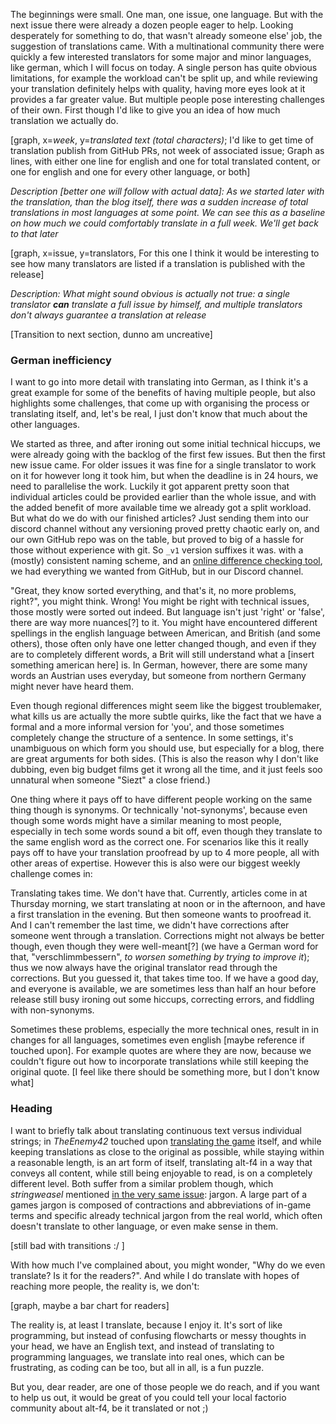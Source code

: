 The beginnings were small. One man, one issue, one language. But with the next issue there were already a dozen people eager to help. Looking desperately for something to do, that wasn't already someone else' job, the suggestion of translations came. With a multinational community there were quickly a few interested translators for some major and minor languages, like german, which I will focus on today. A single person has quite obvious limitations, for example the workload can't be split up, and while reviewing your translation definitely helps with quality, having more eyes look at it provides a far greater value. But multiple people pose interesting challenges of their own. First though I'd like to give you an idea of how much translation we actually do.

[graph, x=*week*, y=*translated text (total characters)*; I'd like to get time of translation publish from GitHub PRs, not week of associated issue; Graph as lines, with either one line for english and one for total translated content, or one for english and one for every other language, or both]

*Description [better one will follow with actual data]: As we started later with the translation, than the blog itself, there was a sudden increase of total translations in most languages at some point. We can see this as a baseline on how much we could comfortably translate in a full week. We'll get back to that later*

[graph, x=issue, y=translators, For this one I think it would be interesting to see how many translators are listed if a translation is published with the release]

*Description: What might sound obvious is actually not true: a single translator **can** translate a full issue by himself, and multiple translators don't always guarantee a translation at release*

[Transition to next section, dunno am uncreative]

### German inefficiency

I want to go into more detail with translating into German, as I think it's a great example for some of the benefits of having multiple people, but also highlights some challenges, that come up with organising the process or translating itself, and, let's be real, I just don't know that much about the other languages.

We started as three, and after ironing out some initial technical hiccups, we were already going with the backlog of the first few issues. But then the first new issue came. For older issues it was fine for a single translator to work on it for however long it took him, but when the deadline is in 24 hours, we need to parallelise the work. Luckily it got apparent pretty soon that individual articles could be provided earlier than the whole issue, and with the added benefit of more available time we already got a split workload. But what do we do with our finished articles? Just sending them into our discord channel without any versioning proved pretty chaotic early on, and our own GitHub repo was on the table, but proved to big of a hassle for those without experience with git. So `_v1` version suffixes it was. with a (mostly) consistent naming scheme, and an [online difference checking tool](https://www.diffchecker.com/), we had everything we wanted from GitHub, but in our Discord channel.

"Great, they know sorted everything, and that's it, no more problems, right?", you might think. Wrong! You might be right with technical issues, those mostly were sorted out indeed. But language isn't just 'right' or 'false', there are way more nuances[?] to it. You might have encountered different spellings in the english language between American, and British (and some others), those often only have one letter changed though, and even if they are to completely different words, a Brit will still understand what a [insert something american here] is. In German, however, there are some many words an Austrian uses everyday, but someone from northern Germany might never have heard them.

Even though regional differences might seem like the biggest troublemaker, what kills us are actually the more subtle quirks, like the fact that we have a formal and a more informal version for 'you', and those sometimes completely change the structure of a sentence. In some settings, it's unambiguous on which form you should use, but especially for a blog, there are great arguments for both sides. (This is also the reason why I don't like dubbing, even big budget films get it wrong all the time, and it just feels soo unnatural when someone "Siezt" a close friend.)

One thing where it pays off to have different people working on the same thing though is synonyms. Or technically 'not-synonyms', because even though some words might have a similar meaning to most people, especially in tech some words sound a bit off, even though they translate to the same english word as the correct one. For scenarios like this it really pays off to have your translation proofread by up to 4 more people, all with other areas of expertise. However this is also were our biggest weekly challenge comes in:

<!--

- new section, open to more general than just german as the points later are relevant for other languages too
- Bellow, need to remove all particular focus german stuff, and just illustrate the argument with german
- @editors: we may have to link the paragraph below to your process, if you present it in the article, to flag that "not having enough time" for translation is the great wall of china and then, we have to handle with it
- @editors: is the translation concatenation and final check we are doing Conor and me is included in the editor work, or should we discuss it here?-->

Translating takes time. We don't have that. Currently, articles come in at Thursday morning, we start translating at noon or in the afternoon, and have a first translation in the evening. But then someone wants to proofread it. And I can't remember the last time, we didn't have corrections after someone went through a translation. Corrections might not always be better though, even though they were well-meant[?] (we have a German word for that, "verschlimmbessern", *to worsen something by trying to improve it*); thus we now always have the original translator read through the corrections. But you guessed it, that takes time too. If we have a good day, and everyone is available, we are sometimes less than half an hour before release still busy ironing out some hiccups, correcting errors, and fiddling with non-synonyms.

Sometimes these problems, especially the more technical ones, result in in changes for all languages, sometimes even english [maybe reference if touched upon]. For example quotes are where they are now, because we couldn't figure out how to incorporate translations while still keeping the original quote. [I feel like there should be something more, but I don't know what]

### Heading

I want to briefly talk about translating continuous text versus individual strings; in *TheEnemy42* touched upon [translating the game](https://alt-f4.blog/ALTF4-9/#a-story-about-translating-factorio-theenemy42) itself, and while keeping translations as close to the original as possible, while staying within a reasonable length, is an art form of itself, translating alt-f4 in a way that conveys all content, while still being enjoyable to read, is on a completely different level. Both suffer from a similar problem though, which *stringweasel* mentioned [in the very same issue](https://alt-f4.blog/ALTF4-9/#nauvis-archives-factorio-jargon-stringweasel): jargon. A large part of a games jargon is composed of contractions and abbreviations of in-game terms and specific already technical jargon from the real world, which often doesn't translate to other language, or even make sense in them.

[still bad with transitions :/ ]

With how much I've complained about, you might wonder, "Why do we even translate? Is it for the readers?". And while I do translate with hopes of reaching more people, the reality is, we don't:

[graph, maybe a bar chart for readers]

The reality is, at least I translate, because I enjoy it. It's sort of like programming, but instead of confusing flowcharts or messy thoughts in your head, we have an English text, and instead of translating to programming languages, we translate into real ones, which can be frustrating, as coding can be too, but all in all, is a fun puzzle.

But you, dear reader, are one of those people we do reach, and if you want to help us out, it would be great of you could tell your local factorio community about alt-f4, be it translated or not ;)
